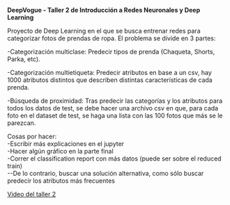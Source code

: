 **DeepVogue - Taller 2 de Introducción a Redes Neuronales y Deep Learning**

Proyecto de Deep Learning en el que se busca entrenar redes para categorizar fotos de prendas de ropa. El problema se divide en 3 partes: 

-Categorización multiclase: Predecir tipos de prenda (Chaqueta, Shorts, Parka, etc).

-Categorización multietiqueta: Predecir atributos en base a un csv, hay 1000 atributos distintos que describen distintas características de cada prenda.

-Búsqueda de proximidad: Tras predecir las categorías y los atributos para todos los datos de test, se debe hacer una archivo csv en que, para cada foto en el dataset de test, se haga una lista con las 100 fotos que más se le parezcan.

Cosas por hacer:<br />
-Escribir más explicaciones en el jupyter<br />
-Hacer algún gráfico en la parte final<br />
-Correr el classification report con más datos (puede ser sobre el reduced train)<br />
--De lo contrario, buscar una solución alternativa, como sólo buscar predecir los atributos más frecuentes

<a href="https://youtu.be/lgff0b3ZKZc">Video del taller 2</a>